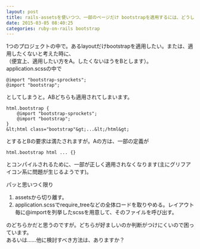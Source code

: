 ```yaml
---
layout: post
title: rails-assetsを使いつつ、一部のページだけ bootstrapを適用するには、どうしたらいいか。
date: 2015-03-05 08:40:25
categories: ruby-on-rails bootstrap
---
```

<p>1つのプロジェクトの中で。あるlayoutだけbootstrapを適用したい。または、適用したくないと考えた時に、<br>
（便宜上、適用したい方をA。したくないほうをBとします）。<br>
application.scssの中で</p>

```
@import "bootstrap-sprockets";
@import "bootstrap";
```

<p>としてしまうと。ABどちらも適用されてしまいます。</p>

```
html.bootstrap {
    @import "bootstrap-sprockets";
    @import "bootstrap";
}
&lt;html class="bootstrap"&gt;...&lt;/html&gt;
```

<p>とするとBの要求は満たされますが。Aの方は、一部の定義が</p>

```
html.bootstrap html ... {}
```

<p>とコンパイルされるために、一部が正しく適用されなくなります(主にグリフアイコン系に問題が生じるようです)。</p>

<p>パッと思いつく限り</p>

<ol>
<li>assetsから切り離す。</li>
<li>application.scssでrequire_treeなどの全体ロードを取りやめる。レイアウト毎に@importを列挙したscssを用意して、そのファイルを呼び出す。</li>
</ol>

<p>のどちらかだと思うのですが。どちらが好ましいのか判断がつけにくいので困っています。<br>
あるいは……他に検討すべき方法は、ありますか？</p>
